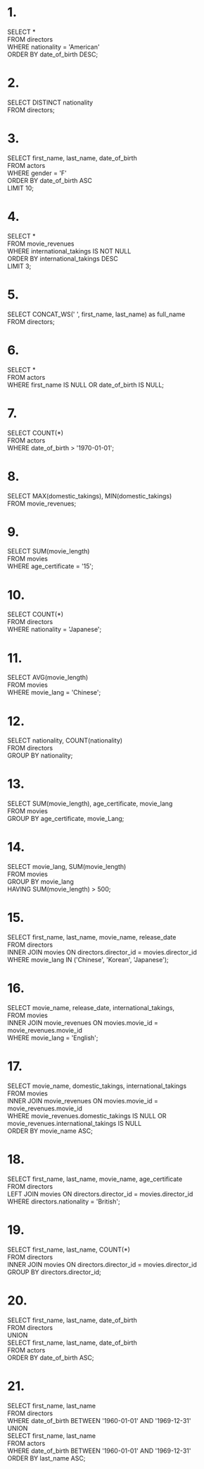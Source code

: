 # 1.
SELECT *<br>
FROM directors<br>
WHERE nationality = 'American'<br>
ORDER BY date_of_birth DESC;<br>

# 2.
SELECT DISTINCT nationality<br>
FROM directors;<br>

# 3.
SELECT first_name, last_name, date_of_birth<br>
FROM actors<br>
WHERE gender = 'F'<br>
ORDER BY date_of_birth ASC<br>
LIMIT 10;<br>

# 4.
SELECT *<br>
FROM movie_revenues<br>
WHERE international_takings IS NOT NULL<br>
ORDER BY international_takings DESC<br>
LIMIT 3;<br>

# 5.
SELECT CONCAT_WS(' ', first_name, last_name) as full_name<br>
FROM directors;<br>

# 6.
SELECT *<br>
FROM actors<br>
WHERE first_name IS NULL OR date_of_birth IS NULL;<br>

# 7.
SELECT COUNT(*)<br>
FROM actors<br>
WHERE date_of_birth > '1970-01-01';<br>

# 8.
SELECT MAX(domestic_takings), MIN(domestic_takings)<br>
FROM movie_revenues;<br>

# 9.
SELECT SUM(movie_length)<br>
FROM movies<br>
WHERE age_certificate = '15';<br>

# 10.
SELECT COUNT(*)<br>
FROM directors<br>
WHERE nationality = 'Japanese';<br>

# 11.
SELECT AVG(movie_length)<br>
FROM movies<br>
WHERE movie_lang = 'Chinese';<br>

# 12.
SELECT nationality, COUNT(nationality)<br>
FROM directors<br>
GROUP BY nationality;<br>

# 13.
SELECT SUM(movie_length), age_certificate, movie_lang<br>
FROM movies<br>
GROUP BY age_certificate, movie_Lang;<br>

# 14.
SELECT movie_lang, SUM(movie_length)<br>
FROM movies<br>
GROUP BY movie_lang<br>
HAVING SUM(movie_length) > 500;<br>


# 15.
SELECT first_name, last_name, movie_name, release_date<br>
FROM directors<br>
INNER JOIN movies ON directors.director_id = movies.director_id<br>
WHERE movie_lang IN ('Chinese', 'Korean', 'Japanese');<br>

# 16.
SELECT movie_name, release_date, international_takings, <br>
FROM movies<br>
INNER JOIN movie_revenues ON movies.movie_id = movie_revenues.movie_id<br>
WHERE movie_lang = 'English';<br>

# 17.
SELECT movie_name, domestic_takings, international_takings<br>
FROM movies<br>
INNER JOIN movie_revenues ON movies.movie_id = movie_revenues.movie_id<br>
WHERE movie_revenues.domestic_takings IS NULL OR movie_revenues.international_takings IS NULL<br>
ORDER BY movie_name ASC;<br>

# 18.
SELECT first_name, last_name, movie_name, age_certificate<br>
FROM directors<br>
LEFT JOIN movies ON directors.director_id = movies.director_id<br>
WHERE directors.nationality = 'British';<br>

# 19.
SELECT first_name, last_name, COUNT(*)<br>
FROM directors<br>
INNER JOIN movies ON directors.director_id = movies.director_id<br>
GROUP BY directors.director_id;<br>

# 20.
SELECT first_name, last_name, date_of_birth<br>
FROM directors<br>
UNION<br>
SELECT first_name, last_name, date_of_birth<br>
FROM actors<br>
ORDER BY date_of_birth ASC;<br>

# 21.
SELECT first_name, last_name<br>
FROM directors<br>
WHERE date_of_birth BETWEEN '1960-01-01' AND '1969-12-31'<br>
UNION<br>
SELECT first_name, last_name<br>
FROM actors<br>
WHERE date_of_birth BETWEEN '1960-01-01' AND '1969-12-31'<br>
ORDER BY last_name ASC;<br>